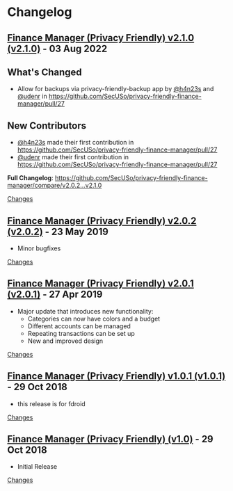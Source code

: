 # Changelog

<a name="v2.1.0"></a>
## [Finance Manager (Privacy Friendly) v2.1.0 (v2.1.0)](https://github.com/SecUSo/privacy-friendly-finance-manager/releases/tag/v2.1.0) - 03 Aug 2022

## What's Changed
* Allow for backups via privacy-friendly-backup app by [@h4n23s](https://github.com/h4n23s) and [@udenr](https://github.com/udenr) in https://github.com/SecUSo/privacy-friendly-finance-manager/pull/27

## New Contributors
* [@h4n23s](https://github.com/h4n23s) made their first contribution in https://github.com/SecUSo/privacy-friendly-finance-manager/pull/27
* [@udenr](https://github.com/udenr) made their first contribution in https://github.com/SecUSo/privacy-friendly-finance-manager/pull/27

**Full Changelog**: https://github.com/SecUSo/privacy-friendly-finance-manager/compare/v2.0.2...v2.1.0

[Changes][v2.1.0]


<a name="v2.0.2"></a>
## [Finance Manager (Privacy Friendly) v2.0.2 (v2.0.2)](https://github.com/SecUSo/privacy-friendly-finance-manager/releases/tag/v2.0.2) - 23 May 2019

- Minor bugfixes

[Changes][v2.0.2]


<a name="v2.0.1"></a>
## [Finance Manager (Privacy Friendly) v2.0.1 (v2.0.1)](https://github.com/SecUSo/privacy-friendly-finance-manager/releases/tag/v2.0.1) - 27 Apr 2019

- Major update that introduces new functionality:
   - Categories can now have colors and a budget
   - Different accounts can be managed
   - Repeating transactions can be set up
   - New and improved design

[Changes][v2.0.1]


<a name="v1.0.1"></a>
## [Finance Manager (Privacy Friendly) v1.0.1 (v1.0.1)](https://github.com/SecUSo/privacy-friendly-finance-manager/releases/tag/v1.0.1) - 29 Oct 2018

- this release is for fdroid

[Changes][v1.0.1]


<a name="v1.0"></a>
## [Finance Manager (Privacy Friendly) (v1.0)](https://github.com/SecUSo/privacy-friendly-finance-manager/releases/tag/v1.0) - 29 Oct 2018

- Initial Release

[Changes][v1.0]


[v2.1.0]: https://github.com/SecUSo/privacy-friendly-finance-manager/compare/v2.0.2...v2.1.0
[v2.0.2]: https://github.com/SecUSo/privacy-friendly-finance-manager/compare/v2.0.1...v2.0.2
[v2.0.1]: https://github.com/SecUSo/privacy-friendly-finance-manager/compare/v1.0.1...v2.0.1
[v1.0.1]: https://github.com/SecUSo/privacy-friendly-finance-manager/compare/v1.0...v1.0.1
[v1.0]: https://github.com/SecUSo/privacy-friendly-finance-manager/tree/v1.0

 <!-- Generated by https://github.com/rhysd/changelog-from-release -->
